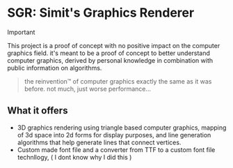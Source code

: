 # SGR: Simit's Graphics Renderer


> [!IMPORTANT]  
> This project is a proof of concept with no positive impact on the computer graphics field. it's meant to be a proof of concept to better understand computer graphics, derived by personal knowledge in combination with public information on algorithms.


> the reinvention™ of computer graphics exactly the same as it was before. not much, just worse performance...


## What it offers

* 3D graphics rendering using triangle based computer graphics, mapping of 3d space into 2d forms for display purposes, and line generation algorithms that help generate lines that connect vertices.
* Custom made font file and a converter from TTF to a custom font file technllogy, ( I dont know why I did this )
